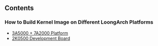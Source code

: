 ## Contents

### How to Build Kernel Image on Different LoongArch Platforms

- [3A5000 + 7A2000 Platform](https://github.com/LA-Xenomai/doc/blob/master/doc/loongson-3a5000-7a2000-en.md)
- [2K0500 Development Board](https://github.com/LA-Xenomai/doc/blob/master/doc/loongson-2k0500-en.md)